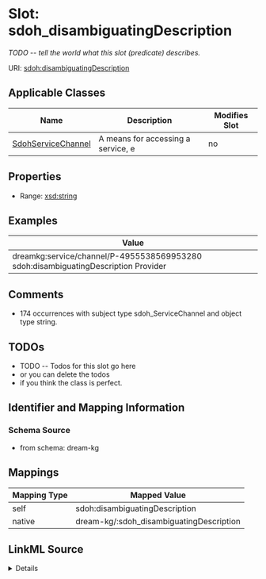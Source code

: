 

# Slot: sdoh_disambiguatingDescription


_TODO -- tell the world what this slot (predicate) describes._





URI: [sdoh:disambiguatingDescription](http://schema.org/disambiguatingDescription)



<!-- no inheritance hierarchy -->





## Applicable Classes

| Name | Description | Modifies Slot |
| --- | --- | --- |
| [SdohServiceChannel](../classes/SdohServiceChannel.md) | A means for accessing a service, e |  no  |







## Properties

* Range: [xsd:string](http://www.w3.org/2001/XMLSchema#string)






## Examples

| Value |
| --- |
| dreamkg:service/channel/P-4955538569953280 sdoh:disambiguatingDescription Provider |

## Comments

* 174 occurrences with subject type sdoh_ServiceChannel and object type string.

## TODOs

* TODO -- Todos for this slot go here
* or you can delete the todos
* if you think the class is perfect.

## Identifier and Mapping Information







### Schema Source


* from schema: dream-kg




## Mappings

| Mapping Type | Mapped Value |
| ---  | ---  |
| self | sdoh:disambiguatingDescription |
| native | dream-kg/:sdoh_disambiguatingDescription |




## LinkML Source

<details>
```yaml
name: sdoh_disambiguatingDescription
description: TODO -- tell the world what this slot (predicate) describes.
todos:
- TODO -- Todos for this slot go here
- or you can delete the todos
- if you think the class is perfect.
comments:
- 174 occurrences with subject type sdoh_ServiceChannel and object type string.
examples:
- value: dreamkg:service/channel/P-4955538569953280 sdoh:disambiguatingDescription
    Provider
from_schema: dream-kg
rank: 1000
slot_uri: sdoh:disambiguatingDescription
alias: sdoh_disambiguatingDescription
domain_of:
- sdoh_ServiceChannel
range: string

```
</details>